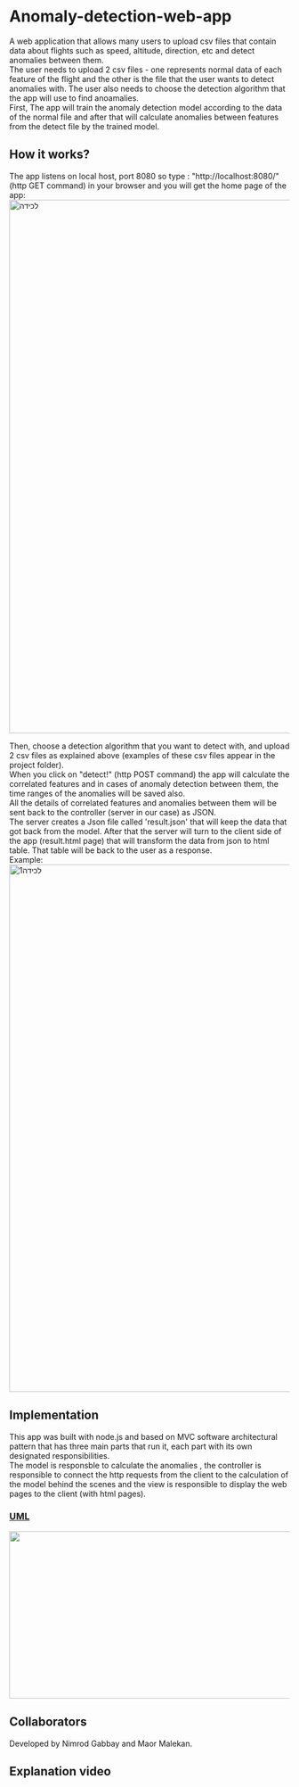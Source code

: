 # Anomaly-detection-web-app
A web application that allows many users to upload csv files that contain data about flights such as speed, altitude, direction, etc and detect anomalies between them.</br>
The user needs to upload 2 csv files - one represents normal data of each feature of the flight and the other is the file that the user wants
to detect anomalies with. The user also needs to choose the detection algorithm that the app will use to find anoamalies.</br>
First, The app will train the anomaly detection model according to the data of the normal file and after that will calculate anomalies between features from the detect file by the trained model.</br>

## How it works?
The app listens on local host, port 8080 so type : "http://localhost:8080/" (http GET command) in your browser and you will get the home page of the app:
<img width="957" alt="‏‏לכידה" src="https://user-images.githubusercontent.com/54501031/118989022-5d7c8880-b98a-11eb-963e-07f9b6f30f4a.PNG"></br>

Then, choose a detection algorithm that you want to detect with, and upload 2 csv files as explained above (examples of these csv files appear in the project folder).</br>
When you click on "detect!" (http POST command) the app will calculate the correlated features and in cases of anomaly detection between them, the time ranges of the anomalies will be saved also.</br>
All the details of correlated features and anomalies between them will be sent back to the controller (server in our case) as JSON.</br>
The server creates a Json file called 'result.json' that will keep the data that got back from the model. After that the server will turn to the client side of the app (result.html page) that will transform the data from json to html table. That table will be back to the user as a response.</br>
Example:
<img width="946" alt="‏‏לכידה1" src="https://user-images.githubusercontent.com/54501031/119794204-fefe5f80-bedf-11eb-9946-b2de5510b7a6.PNG"></br>

## Implementation
This app was built with node.js and based on MVC software architectural pattern that has three main parts that run it, each part with its own designated responsibilities.</br>
The model is responsble to calculate the anomalies , the controller is responsible to connect the http requests from the client to the calculation of the model behind the scenes and the view is responsible to display the web pages to the client (with html pages). </br>
### [UML](https://github.com/nimrod97/Anomaly-detection-web-app/blob/main/Untitled%20Diagram.png)
<img src="https://github.com/nimrod97/Anomaly-detection-web-app/blob/main/Untitled%20Diagram.png" width="550" height="300">

## Collaborators
Developed by Nimrod Gabbay and Maor Malekan.</br>

## Explanation video
